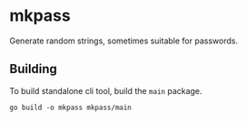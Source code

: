 # mkpass

Generate random strings, sometimes suitable for passwords.

## Building

To build standalone cli tool, build the `main` package.

`go build -o mkpass mkpass/main`
